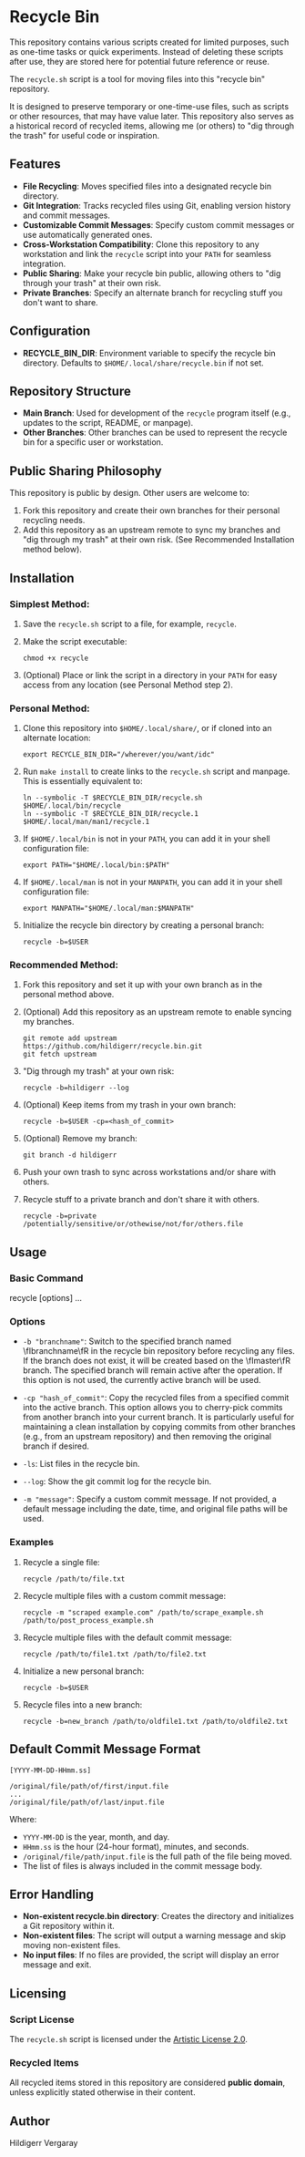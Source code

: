 # Recycle Bin

This repository contains various scripts created for limited purposes, such as one-time tasks or quick experiments. Instead of deleting these scripts after use, they are stored here for potential future reference or reuse.

The `recycle.sh` script is a tool for moving files into this "recycle bin" repository.

It is designed to preserve temporary or one-time-use files, such as scripts or other resources, that may have value later. This repository also serves as a historical record of recycled items, allowing me (or others) to "dig through the trash" for useful code or inspiration.

## Features

- **File Recycling**: Moves specified files into a designated recycle bin directory.
- **Git Integration**: Tracks recycled files using Git, enabling version history and commit messages.
- **Customizable Commit Messages**: Specify custom commit messages or use automatically generated ones.
- **Cross-Workstation Compatibility**: Clone this repository to any workstation and link the `recycle` script into your `PATH` for seamless integration.
- **Public Sharing**: Make your recycle bin public, allowing others to "dig through your trash" at their own risk.
- **Private Branches**: Specify an alternate branch for recycling stuff you don't want to share.

## Configuration

- **RECYCLE_BIN_DIR**: Environment variable to specify the recycle bin directory. Defaults to `$HOME/.local/share/recycle.bin` if not set.

## Repository Structure

- **Main Branch**: Used for development of the `recycle` program itself (e.g., updates to the script, README, or manpage).
- **Other Branches**: Other branches can be used to represent the recycle bin for a specific user or workstation.

## Public Sharing Philosophy

This repository is public by design. Other users are welcome to:

1. Fork this repository and create their own branches for their personal recycling needs.
2. Add this repository as an upstream remote to sync my branches and "dig through my trash" at their own risk. (See Recommended Installation method below).

## Installation

### Simplest Method:

1. Save the `recycle.sh` script to a file, for example, `recycle`.
2. Make the script executable:

    ```
    chmod +x recycle
    ```

3. (Optional) Place or link the script in a directory in your `PATH` for easy access from any location (see Personal Method step 2).

### Personal Method:

1. Clone this repository into `$HOME/.local/share/`, or if cloned into an alternate location:

    ```
    export RECYCLE_BIN_DIR="/wherever/you/want/idc"
    ```

2. Run `make install` to create links to the `recycle.sh` script and manpage. This is essentially equivalent to:

    ```
    ln --symbolic -T $RECYCLE_BIN_DIR/recycle.sh $HOME/.local/bin/recycle
    ln --symbolic -T $RECYCLE_BIN_DIR/recycle.1 $HOME/.local/man/man1/recycle.1
    ```

3. If `$HOME/.local/bin` is not in your `PATH`, you can add it in your shell configuration file:

    ```
    export PATH="$HOME/.local/bin:$PATH"
    ```

4. If `$HOME/.local/man` is not in your `MANPATH`, you can add it in your shell configuration file:

    ```
    export MANPATH="$HOME/.local/man:$MANPATH"
    ```

5. Initialize the recycle bin directory by creating a personal branch:

    ```
    recycle -b=$USER
    ```

### Recommended Method:

1. Fork this repository and set it up with your own branch as in the personal method above.
2. (Optional) Add this repository as an upstream remote to enable syncing my branches.

    ```
    git remote add upstream https://github.com/hildigerr/recycle.bin.git
    git fetch upstream
    ```

3. "Dig through my trash" at your own risk:

    ```
    recycle -b=hildigerr --log
    ```

4. (Optional) Keep items from my trash in your own branch:

    ```
    recycle -b=$USER -cp=<hash_of_commit>
    ```

5. (Optional) Remove my branch:

    ```
    git branch -d hildigerr
    ```

6. Push your own trash to sync across workstations and/or share with others.

7. Recycle stuff to a private branch and don't share it with others.

    ```
    recycle -b=private /potentially/sensitive/or/othewise/not/for/others.file
    ```

## Usage

### Basic Command

recycle [options] <file1> <file2> ...

### Options

- `-b "branchname"`:  Switch to the specified branch named \fIbranchname\fR in the recycle bin repository before recycling any files. If the branch does not exist, it will be created based on the \fImaster\fR branch. The specified branch will remain active after the operation. If this option is not used, the currently active branch will be used.

- `-cp "hash_of_commit"`: Copy the recycled files from a specified commit into the active branch. This option allows you to cherry-pick commits from another branch into your current branch. It is particularly useful for maintaining a clean installation by copying commits from other branches (e.g., from an upstream repository) and then removing the original branch if desired.

- `-ls`: List files in the recycle bin.

- `--log`: Show the git commit log for the recycle bin.

- `-m "message"`: Specify a custom commit message. If not provided, a default message including the date, time, and original file paths will be used.

### Examples

1. Recycle a single file:

    ```
    recycle /path/to/file.txt
    ```

2. Recycle multiple files with a custom commit message:

    ```
    recycle -m "scraped example.com" /path/to/scrape_example.sh /path/to/post_process_example.sh
    ```

3. Recycle multiple files with the default commit message:

    ```
    recycle /path/to/file1.txt /path/to/file2.txt
    ```

4. Initialize a new personal branch:

    ```
    recycle -b=$USER
    ```

5. Recycle files into a new branch:

    ```
    recycle -b=new_branch /path/to/oldfile1.txt /path/to/oldfile2.txt
    ```

## Default Commit Message Format

```
[YYYY-MM-DD-HHmm.ss]

/original/file/path/of/first/input.file
...
/original/file/path/of/last/input.file
```

Where:
- `YYYY-MM-DD` is the year, month, and day.
- `HHmm.ss` is the hour (24-hour format), minutes, and seconds.
- `/original/file/path/input.file` is the full path of the file being moved.
- The list of files is always included in the commit message body.

## Error Handling

- **Non-existent recycle.bin directory**: Creates the directory and initializes a Git repository within it.
- **Non-existent files**: The script will output a warning message and skip moving non-existent files.
- **No input files**: If no files are provided, the script will display an error message and exit.

## Licensing

### Script License

The `recycle.sh` script is licensed under the [Artistic License 2.0](https://opensource.org/licenses/Artistic-2.0).

### Recycled Items

All recycled items stored in this repository are considered **public domain**, unless explicitly stated otherwise in their content.

## Author

Hildigerr Vergaray

